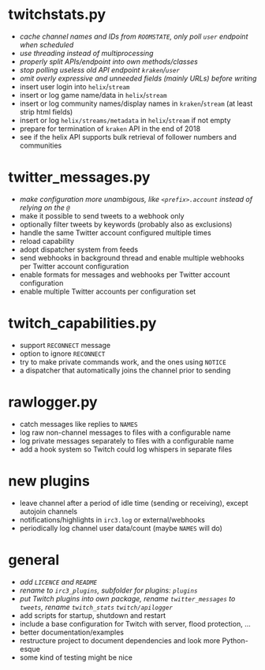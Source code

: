 # twitchstats.py
- *cache channel names and IDs from `ROOMSTATE`, only poll `user` endpoint when scheduled*
- *use threading instead of multiprocessing*
- *properly split APIs/endpoint into own methods/classes*
- *stop polling useless old API endpoint `kraken`/`user`*
- *omit overly expressive and unneeded fields (mainly URLs) before writing*
- insert user login into `helix`/`stream`
- insert or log game name/data in `helix`/`stream`
- insert or log community names/display names in `kraken`/`stream` (at least strip html fields)
- insert or log `helix/streams/metadata` in `helix`/`stream` if not empty
- prepare for termination of `kraken` API in the end of 2018
- see if the helix API supports bulk retrieval of follower numbers and communities

# twitter_messages.py
- *make configuration more unambigous, like `<prefix>.account` instead of relying on the `@`*
- make it possible to send tweets to a webhook only
- optionally filter tweets by keywords (probably also as exclusions)
- handle the same Twitter account configured multiple times
- reload capability
- adopt dispatcher system from feeds
- send webhooks in background thread and enable multiple webhooks per Twitter account configuration
- enable formats for messages and webhooks per Twitter account configuration
- enable multiple Twitter accounts per configuration set

# twitch_capabilities.py
- support `RECONNECT` message
- option to ignore `RECONNECT`
- try to make private commands work, and the ones using `NOTICE` <!-- hint: connection=IrcConnection -->
- a dispatcher that automatically joins the channel prior to sending

# rawlogger.py
- catch messages like replies to `NAMES`
- log raw non-channel messages to files with a configurable name
- log private messages separately to files with a configurable name
- add a hook system so Twitch could log whispers in separate files

# new plugins
- leave channel after a period of idle time (sending or receiving), except autojoin channels
- notifications/highlights in `irc3.log` or external/webhooks
- periodically log channel user data/count (maybe `NAMES` will do)

# general
- *add `LICENCE` and `README`*
- *rename to `irc3_plugins`, subfolder for plugins: `plugins`*
- *put Twitch plugins into own package, rename `twitter_messages` to `tweets`, rename `twitch_stats` `twitch/apilogger`*
- add scripts for startup, shutdown and restart
- include a base configuration for Twitch with server, flood protection, ...
- better documentation/examples
- restructure project to document dependencies and look more Python-esque
- some kind of testing might be nice
